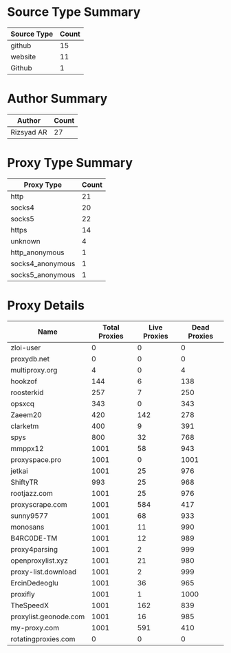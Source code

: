 # Source Type Summary

| Source Type | Count |
|-------------|-------|
| github | 15 |
| website | 11 |
| Github | 1 |


# Author Summary

| Author | Count |
|--------|-------|
| Rizsyad AR | 27 |


# Proxy Type Summary

| Proxy Type | Count |
|------------|-------|
| http | 21 |
| socks4 | 20 |
| socks5 | 22 |
| https | 14 |
| unknown | 4 |
| http_anonymous | 1 |
| socks4_anonymous | 1 |
| socks5_anonymous | 1 |


# Proxy Details

| Name | Total Proxies | Live Proxies | Dead Proxies |
|------|---------------|--------------|---------------|
| zloi-user | 0 | 0 | 0 |
| proxydb.net | 0 | 0 | 0 |
| multiproxy.org | 4 | 0 | 4 |
| hookzof | 144 | 6 | 138 |
| roosterkid | 257 | 7 | 250 |
| opsxcq | 343 | 0 | 343 |
| Zaeem20 | 420 | 142 | 278 |
| clarketm | 400 | 9 | 391 |
| spys | 800 | 32 | 768 |
| mmppx12 | 1001 | 58 | 943 |
| proxyspace.pro | 1001 | 0 | 1001 |
| jetkai | 1001 | 25 | 976 |
| ShiftyTR | 993 | 25 | 968 |
| rootjazz.com | 1001 | 25 | 976 |
| proxyscrape.com | 1001 | 584 | 417 |
| sunny9577 | 1001 | 68 | 933 |
| monosans | 1001 | 11 | 990 |
| B4RC0DE-TM | 1001 | 12 | 989 |
| proxy4parsing | 1001 | 2 | 999 |
| openproxylist.xyz | 1001 | 21 | 980 |
| proxy-list.download | 1001 | 2 | 999 |
| ErcinDedeoglu | 1001 | 36 | 965 |
| proxifly | 1001 | 1 | 1000 |
| TheSpeedX | 1001 | 162 | 839 |
| proxylist.geonode.com | 1001 | 16 | 985 |
| my-proxy.com | 1001 | 591 | 410 |
| rotatingproxies.com | 0 | 0 | 0 |
